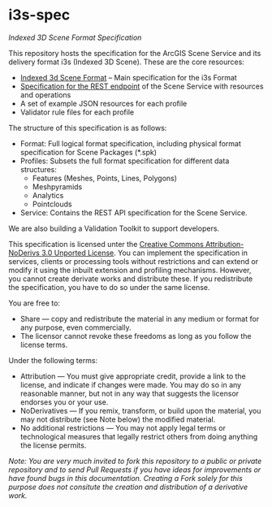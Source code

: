 i3s-spec
========

*Indexed 3D Scene Format Specification*

This repository hosts the specification for the ArcGIS Scene Service and its delivery format i3s (Indexed 3D Scene). These are the core resources:

-	[Indexed 3d Scene Format](./format/Indexed%203d%20Scene%20Format%20Specification.md) – Main specification for the i3s Format
-	[Specification for the REST endpoint](./service/SceneService.md) of the Scene Service with resources and operations
-	A set of example JSON resources for each profile
-   Validator rule files for each profile

The structure of this specification is as follows:
- Format: Full logical format specification, including  physical format specification for Scene Packages (*.spk)
- Profiles: Subsets the full format specification for different data structures: 
    - Features (Meshes, Points, Lines, Polygons)
	- Meshpyramids 
    - Analytics 
    - Pointclouds
- Service: Contains the REST API specification for the Scene Service.

We are also building a Validation Toolkit to support developers.

This specification is licensed unter the [Creative Commons Attribution-NoDerivs 3.0 Unported License](http://creativecommons.org/licenses/by-nd/3.0/). 
You can implement the specification in services, clients or processing tools without restrictions and can extend or modify it using the inbuilt 
extension and profiling mechanisms. However, you cannot create derivate works and distribute these. If you redistribute the specification, you 
have to do so under the same license.

You are free to:

- Share — copy and redistribute the material in any medium or format for any purpose, even commercially.
- The licensor cannot revoke these freedoms as long as you follow the license terms.

Under the following terms:

- Attribution — You must give appropriate credit, provide a link to the license, and indicate if changes were made. You may do so in any reasonable manner, but not in any way that suggests the licensor endorses you or your use.
- NoDerivatives — If you remix, transform, or build upon the material, you may not distribute (see Note below) the modified material.
- No additional restrictions — You may not apply legal terms or technological measures that legally restrict others from doing anything the license permits.

*Note: You are very much invited to fork this repository to a public or private repository and to send Pull Requests if you have ideas for improvements or have found bugs in this documentation. Creating a Fork solely for this purpose does not consitute the creation and distribution of a derivative work.*
